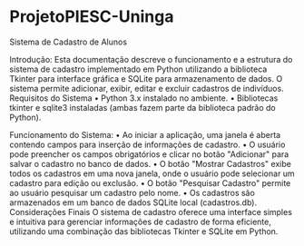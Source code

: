 # ProjetoPIESC-Uninga
Sistema de Cadastro de Alunos

Introdução: 
Esta documentação descreve o funcionamento e a estrutura do sistema de cadastro implementado em Python utilizando a biblioteca Tkinter para interface gráfica e SQLite para armazenamento de dados. O sistema permite adicionar, exibir, editar e excluir cadastros de indivíduos.
Requisitos do Sistema
•	Python 3.x instalado no ambiente.
•	Bibliotecas tkinter e sqlite3 instaladas (ambas fazem parte da biblioteca padrão do Python).

Funcionamento do Sistema:
•	Ao iniciar a aplicação, uma janela é aberta contendo campos para inserção de informações de cadastro.
•	O usuário pode preencher os campos obrigatórios e clicar no botão "Adicionar" para salvar o cadastro no banco de dados.
•	O botão "Mostrar Cadastros" exibe todos os cadastros em uma nova janela, onde o usuário pode selecionar um cadastro para edição ou exclusão.
•	O botão "Pesquisar Cadastro" permite ao usuário pesquisar um cadastro pelo nome.
•	Os cadastros são armazenados em um banco de dados SQLite local (cadastros.db).
Considerações Finais
O sistema de cadastro oferece uma interface simples e intuitiva para gerenciar informações de cadastro de forma eficiente, utilizando uma combinação das bibliotecas Tkinter e SQLite em Python.
